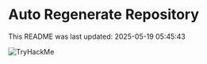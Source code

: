 # Auto Regenerate Repository

This README was last updated: 2025-05-19 05:45:43

 ![TryHackMe](https://tryhackme.com/badge/533634)